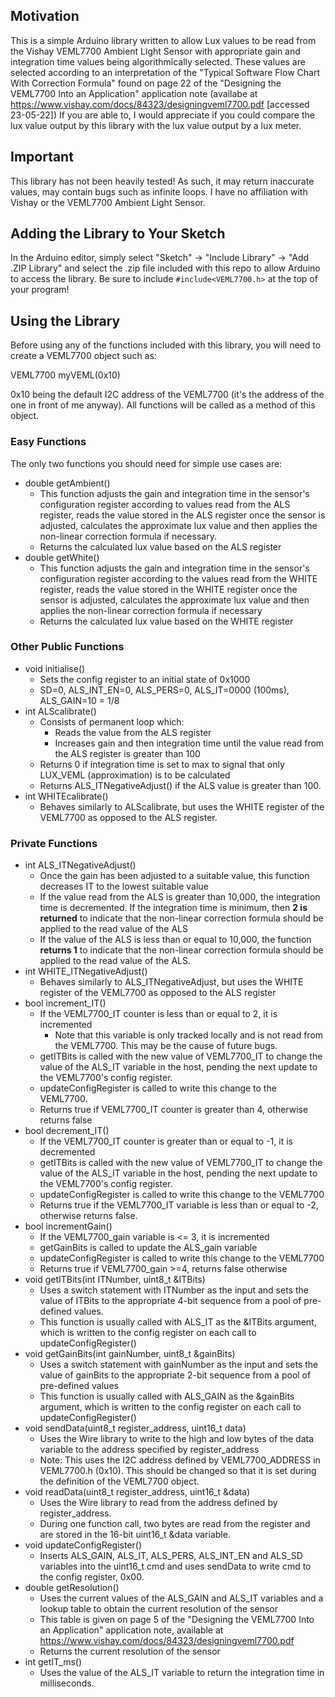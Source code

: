 ## Motivation
This is a simple Arduino library written to allow Lux values to be read from the Vishay VEML7700 Ambient Light Sensor with appropriate gain and integration time values being algorithmically selected. These values are selected according to an interpretation of the "Typical Software Flow Chart With Correction Formula" found on page 22 of the "Designing the VEML7700 Into an Application" application note (availabe at https://www.vishay.com/docs/84323/designingveml7700.pdf [accessed 23-05-22])
If you are able to, I would appreciate if you could compare the lux value output by this library with the lux value output by a lux meter.

## Important
This library has not been heavily tested! As such, it may return inaccurate values, may contain bugs such as infinite loops.
I have no affiliation with Vishay or the VEML7700 Ambient Light Sensor.

## Adding the Library to Your Sketch
In the Arduino editor, simply select "Sketch" -> "Include Library" -> "Add .ZIP Library" and select the .zip file included with this repo to allow Arduino to access the library.
Be sure to include `#include<VEML7700.h>` at the top of your program!

## Using the Library
Before using any of the functions included with this library, you will need to create a VEML7700 object such as:

VEML7700 myVEML(0x10)

0x10 being the default I2C address of the VEML7700 (it's the address of the one in front of me anyway). All functions will be called as a method of this object.
### Easy Functions
The only two functions you should need for simple use cases are:
- double getAmbient()
    - This function adjusts the gain and integration time in the sensor's configuration register according to values read from the ALS register, reads the value stored in the ALS register once the sensor is adjusted, calculates the approximate lux value and then applies the non-linear correction formula if necessary.
    - Returns the calculated lux value based on the ALS register
- double getWhite()
    - This function adjusts the gain and integration time in the sensor's configuration register according to the values read from the WHITE register, reads the value stored in the WHITE register once the sensor is adjusted, calculates the approximate lux value and then applies the non-linear correction formula if necessary
    - Returns the calculated lux value based on the WHITE register

### Other Public Functions
- void initialise()
    - Sets the config register to an initial state of 0x1000
    - SD=0, ALS_INT_EN=0, ALS_PERS=0, ALS_IT=0000 (100ms), ALS_GAIN=10 = 1/8
- int ALScalibrate()
    - Consists of permanent loop which:
        - Reads the value from the ALS register
        - Increases gain and then integration time until the value read from the ALS register is greater than 100
    - Returns 0 if integration time is set to max to signal that only LUX_VEML (approximation) is to be calculated
    - Returns ALS_ITNegativeAdjust() if the ALS value is greater than 100. 
- int WHITEcalibrate()
    - Behaves similarly to ALScalibrate, but uses the WHITE register of the VEML7700 as opposed to the ALS register.

### Private Functions
- int ALS_ITNegativeAdjust()
    - Once the gain has been adjusted to a suitable value, this function decreases IT to the lowest suitable value
    - If the value read from the ALS is greater than 10,000, the integration time is decremented. If the integration time is minimum, then **2 is returned** to indicate that the non-linear correction formula should be applied to the read value of the ALS
    - If the value of the ALS is less than or equal to 10,000, the function **returns 1** to indicate that the non-linear correction formula should be applied to the read value of the ALS.
- int WHITE_ITNegativeAdjust()
    - Behaves similarly to ALS_ITNegativeAdjust, but uses the WHITE register of the VEML7700 as opposed to the ALS register
- bool increment_IT()
    - If the VEML7700_IT counter is less than or equal to 2, it is incremented
        - Note that this variable is only tracked locally and is not read from the VEML7700. This may be the cause of future bugs.
    - getITBits is called with the new value of VEML7700_IT to change the value of the ALS_IT variable in the host, pending the next update to the VEML7700's config register.
    - updateConfigRegister is called to write this change to the VEML7700.
    - Returns true if VEML7700_IT counter is greater than 4, otherwise returns false
- bool decrement_IT()
    - If the VEML7700_IT counter is greater than or equal to -1, it is decremented
    - getITBits is called with the new value of VEML7700_IT to change the value of the ALS_IT variable in the host, pending the next update to the VEML7700's config register.
    - updateConfigRegister is called to write this change to the VEML7700
    - Returns true if the VEML7700_IT variable is less than or equal to -2, otherwise returns false.
- bool incrementGain()
    - If the VEML7700_gain variable is <= 3, it is incremented
    - getGainBits is called to update the ALS_gain variable
    - updateConfigRegister is called to write this change to the VEML7700
    - Returns true if VEML7700_gain >=4, returns false otherwise
- void getITBits(int ITNumber, uint8_t &ITBits)
    - Uses a switch statement with ITNumber as the input and sets the value of ITBits to the appropriate 4-bit sequence from a pool of pre-defined values.
    - This function is usually called with ALS_IT as the &ITBits argument, which is written to the config register on each call to updateConfigRegister()
- void getGainBits(int gainNumber, uint8_t &gainBits)
    - Uses a switch statement with gainNumber as the input and sets the value of gainBits to the appropriate 2-bit sequence from a pool of pre-defined values
    - This function is usually called with ALS_GAIN as the &gainBits argument, which is written to the config register on each call to updateConfigRegister()
- void sendData(uint8_t register_address, uint16_t data)
    - Uses the Wire library to write to the high and low bytes of the data variable to the address specified by register_address
    - Note: This uses the I2C address defined by VEML7700_ADDRESS in VEML7700.h (0x10). This should be changed so that it is set during the definition of the VEML7700 object.
- void readData(uint8_t register_address, uint16_t &data)
    - Uses the Wire library to read from the address defined by register_address.
    - During one function call, two bytes are read from the register and are stored in the 16-bit uint16_t &data variable.
- void updateConfigRegister()
    - Inserts ALS_GAIN, ALS_IT, ALS_PERS, ALS_INT_EN and ALS_SD variables into the uint16_t cmd and uses sendData to write cmd to the config register, 0x00.
- double getResolution()
    - Uses the current values of the ALS_GAIN and ALS_IT variables and a lookup table to obtain the current resolution of the sensor
    - This table is given on page 5 of the "Designing the VEML7700 Into an Application" application note, available at https://www.vishay.com/docs/84323/designingveml7700.pdf
    - Returns the current resolution of the sensor
- int getIT_ms()
    - Uses the value of the ALS_IT variable to return the integration time in milliseconds.
